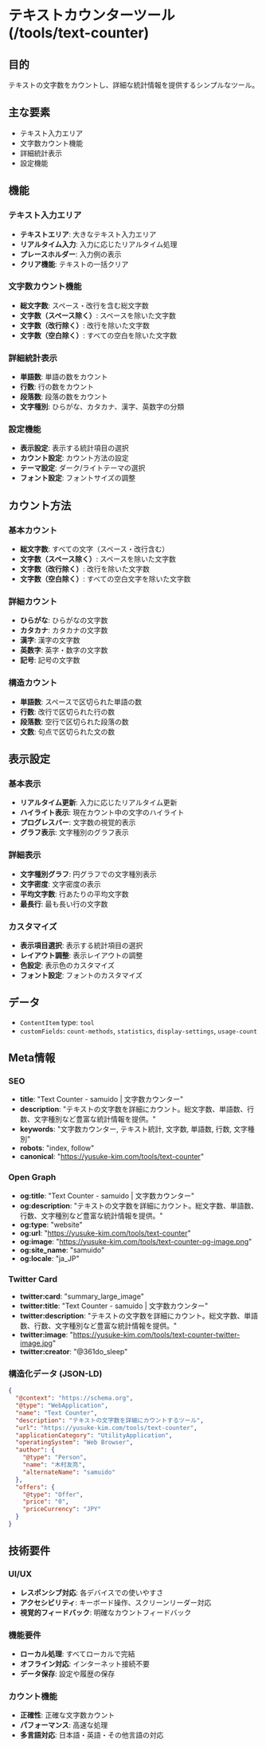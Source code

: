 # テキストカウンターツール (/tools/text-counter)

## 目的

テキストの文字数をカウントし、詳細な統計情報を提供するシンプルなツール。

## 主な要素

- テキスト入力エリア
- 文字数カウント機能
- 詳細統計表示
- 設定機能

## 機能

### テキスト入力エリア

- **テキストエリア**: 大きなテキスト入力エリア
- **リアルタイム入力**: 入力に応じたリアルタイム処理
- **プレースホルダー**: 入力例の表示
- **クリア機能**: テキストの一括クリア

### 文字数カウント機能

- **総文字数**: スペース・改行を含む総文字数
- **文字数（スペース除く）**: スペースを除いた文字数
- **文字数（改行除く）**: 改行を除いた文字数
- **文字数（空白除く）**: すべての空白を除いた文字数

### 詳細統計表示

- **単語数**: 単語の数をカウント
- **行数**: 行の数をカウント
- **段落数**: 段落の数をカウント
- **文字種別**: ひらがな、カタカナ、漢字、英数字の分類

### 設定機能

- **表示設定**: 表示する統計項目の選択
- **カウント設定**: カウント方法の設定
- **テーマ設定**: ダーク/ライトテーマの選択
- **フォント設定**: フォントサイズの調整

## カウント方法

### 基本カウント

- **総文字数**: すべての文字（スペース・改行含む）
- **文字数（スペース除く）**: スペースを除いた文字数
- **文字数（改行除く）**: 改行を除いた文字数
- **文字数（空白除く）**: すべての空白文字を除いた文字数

### 詳細カウント

- **ひらがな**: ひらがなの文字数
- **カタカナ**: カタカナの文字数
- **漢字**: 漢字の文字数
- **英数字**: 英字・数字の文字数
- **記号**: 記号の文字数

### 構造カウント

- **単語数**: スペースで区切られた単語の数
- **行数**: 改行で区切られた行の数
- **段落数**: 空行で区切られた段落の数
- **文数**: 句点で区切られた文の数

## 表示設定

### 基本表示

- **リアルタイム更新**: 入力に応じたリアルタイム更新
- **ハイライト表示**: 現在カウント中の文字のハイライト
- **プログレスバー**: 文字数の視覚的表示
- **グラフ表示**: 文字種別のグラフ表示

### 詳細表示

- **文字種別グラフ**: 円グラフでの文字種別表示
- **文字密度**: 文字密度の表示
- **平均文字数**: 行あたりの平均文字数
- **最長行**: 最も長い行の文字数

### カスタマイズ

- **表示項目選択**: 表示する統計項目の選択
- **レイアウト調整**: 表示レイアウトの調整
- **色設定**: 表示色のカスタマイズ
- **フォント設定**: フォントのカスタマイズ

## データ

- `ContentItem` type: `tool`
- `customFields`: `count-methods`, `statistics`, `display-settings`, `usage-count`

## Meta情報

### SEO

- **title**: "Text Counter - samuido | 文字数カウンター"
- **description**: "テキストの文字数を詳細にカウント。総文字数、単語数、行数、文字種別など豊富な統計情報を提供。"
- **keywords**: "文字数カウンター, テキスト統計, 文字数, 単語数, 行数, 文字種別"
- **robots**: "index, follow"
- **canonical**: "https://yusuke-kim.com/tools/text-counter"

### Open Graph

- **og:title**: "Text Counter - samuido | 文字数カウンター"
- **og:description**: "テキストの文字数を詳細にカウント。総文字数、単語数、行数、文字種別など豊富な統計情報を提供。"
- **og:type**: "website"
- **og:url**: "https://yusuke-kim.com/tools/text-counter"
- **og:image**: "https://yusuke-kim.com/tools/text-counter-og-image.png"
- **og:site_name**: "samuido"
- **og:locale**: "ja_JP"

### Twitter Card

- **twitter:card**: "summary_large_image"
- **twitter:title**: "Text Counter - samuido | 文字数カウンター"
- **twitter:description**: "テキストの文字数を詳細にカウント。総文字数、単語数、行数、文字種別など豊富な統計情報を提供。"
- **twitter:image**: "https://yusuke-kim.com/tools/text-counter-twitter-image.jpg"
- **twitter:creator**: "@361do_sleep"

### 構造化データ (JSON-LD)

```json
{
  "@context": "https://schema.org",
  "@type": "WebApplication",
  "name": "Text Counter",
  "description": "テキストの文字数を詳細にカウントするツール",
  "url": "https://yusuke-kim.com/tools/text-counter",
  "applicationCategory": "UtilityApplication",
  "operatingSystem": "Web Browser",
  "author": {
    "@type": "Person",
    "name": "木村友亮",
    "alternateName": "samuido"
  },
  "offers": {
    "@type": "Offer",
    "price": "0",
    "priceCurrency": "JPY"
  }
}
```

## 技術要件

### UI/UX

- **レスポンシブ対応**: 各デバイスでの使いやすさ
- **アクセシビリティ**: キーボード操作、スクリーンリーダー対応
- **視覚的フィードバック**: 明確なカウントフィードバック

### 機能要件

- **ローカル処理**: すべてローカルで完結
- **オフライン対応**: インターネット接続不要
- **データ保存**: 設定や履歴の保存

### カウント機能

- **正確性**: 正確な文字数カウント
- **パフォーマンス**: 高速な処理
- **多言語対応**: 日本語・英語・その他言語の対応
